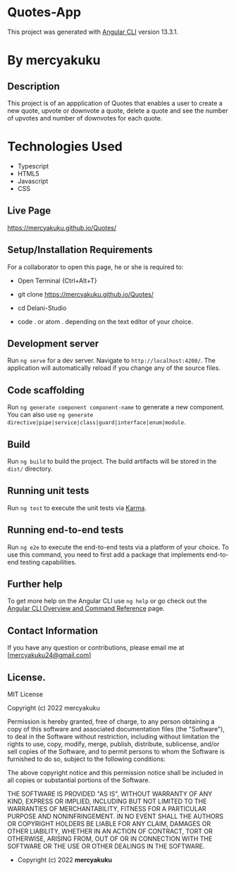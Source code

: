 # Quotes-App

This project was generated with [Angular CLI](https://github.com/angular/angular-cli) version 13.3.1.

# By mercyakuku

## Description
This project is of an appplication of Quotes that enables a user to create a new quote, upvote or downvote a quote, delete a quote and see the number of upvotes and number of downvotes for each quote.

# Technologies Used
* Typescript
* HTML5
* Javascript
* CSS

## Live Page
https://mercyakuku.github.io/Quotes/

## Setup/Installation Requirements
For a collaborator to open this page, he or she is required to:
* Open Terminal {Ctrl+Alt+T}

* git clone https://mercyakuku.github.io/Quotes/ 

* cd Delani-Studio

* code . or atom . depending on the text editor of your choice.

## Development server

Run `ng serve` for a dev server. Navigate to `http://localhost:4200/`. The application will automatically reload if you change any of the source files.

## Code scaffolding

Run `ng generate component component-name` to generate a new component. You can also use `ng generate directive|pipe|service|class|guard|interface|enum|module`.

## Build

Run `ng build` to build the project. The build artifacts will be stored in the `dist/` directory.

## Running unit tests

Run `ng test` to execute the unit tests via [Karma](https://karma-runner.github.io).

## Running end-to-end tests

Run `ng e2e` to execute the end-to-end tests via a platform of your choice. To use this command, you need to first add a package that implements end-to-end testing capabilities.

## Further help

To get more help on the Angular CLI use `ng help` or go check out the [Angular CLI Overview and Command Reference](https://angular.io/cli) page.

## Contact Information 

If you have any question or contributions, please email me at [mercyakuku24@gmail.com]

## License.

MIT License

Copyright (c) 2022 mercyakuku

Permission is hereby granted, free of charge, to any person obtaining a copy
of this software and associated documentation files (the "Software"), to deal
in the Software without restriction, including without limitation the rights
to use, copy, modify, merge, publish, distribute, sublicense, and/or sell
copies of the Software, and to permit persons to whom the Software is
furnished to do so, subject to the following conditions:

The above copyright notice and this permission notice shall be included in all
copies or substantial portions of the Software.

THE SOFTWARE IS PROVIDED "AS IS", WITHOUT WARRANTY OF ANY KIND, EXPRESS OR
IMPLIED, INCLUDING BUT NOT LIMITED TO THE WARRANTIES OF MERCHANTABILITY,
FITNESS FOR A PARTICULAR PURPOSE AND NONINFRINGEMENT. IN NO EVENT SHALL THE
AUTHORS OR COPYRIGHT HOLDERS BE LIABLE FOR ANY CLAIM, DAMAGES OR OTHER
LIABILITY, WHETHER IN AN ACTION OF CONTRACT, TORT OR OTHERWISE, ARISING FROM,
OUT OF OR IN CONNECTION WITH THE SOFTWARE OR THE USE OR OTHER DEALINGS IN THE
SOFTWARE.

* Copyright (c) 2022 **mercyakuku**
